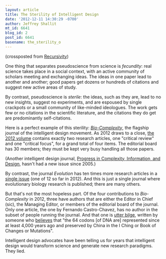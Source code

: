 ```yaml
---
layout: article
title: The Sterility of Intelligent Design
date: '2012-12-11 14:30:29 -0700'
author: Jeffrey Shallit
mt_id: 6641
blog_id: 2
post_id: 6641
basename: the_sterility_o
---
```

(crossposted from [Recursivity](http://recursed.blogspot.com))

One thing that separates pseudoscience from science is _fecundity_:  real science takes place in a social context, with an active community of scholars meeting and exchanging ideas.  The ideas in one paper lead to another and another; good papers get dozens or hundreds of citations and suggest new active areas of study.  

By contrast, pseudoscience is _sterile_:  the ideas, such as they are, lead to no new insights, suggest no experiments, and are espoused by single crackpots or a small community of like-minded ideologues.  The work gets few or no citations in the scientific literature, and the citations they do get are predominantly self-citations.

Here is a perfect example of this sterility:  [_Bio-Complexity_](http://bio-complexity.org), the flagship journal of the intelligent design movement.  As 2012 draws to a close, [the 2012 volume](http://bio-complexity.org/ojs/index.php/main/issue/view/26) contains exactly two research articles, one "critical review" and one "critical focus", for a grand total of four items.   The editorial board has 30 members; they must be kept very busy handling all those papers.

(Another intelligent design journal, [Progress in Complexity, Information, and Design](http://www.iscid.org/pcid.php), hasn't had a new issue since 2005.) 

By contrast, the journal _Evolution_ has ten times more research articles in a [single issue](http://onlinelibrary.wiley.com/doi/10.1111/evo.2012.66.issue-12/issuetoc) (one of 12 so far in 2012).    And this is just a single journal where evolutionary biology research is published; there are many others.

But that's not the most hopeless part.  Of the four contributions to _Bio-Complexity_ in 2012, three have authors that are either the Editor in Chief (sic), the Managing Editor, or members of the editorial board of the journal.  Only one article, the one by Fernando Castro-Chavez, has no author in the subset of people running the journal.  And that one is [utter bilge](http://bio-complexity.org/ojs/index.php/main/article/view/BIO-C.2012.2), written by someone who [believes](https://plus.google.com/110082482434654748641/about) that "the 64 codons \[of DNA are\] represented since at least 4,000 years ago and preserved by China in the I Ching or Book of Changes or Mutations".  

Intelligent design advocates have been telling us for years that intelligent design would transform science and generate new research paradigms.  They lied.
